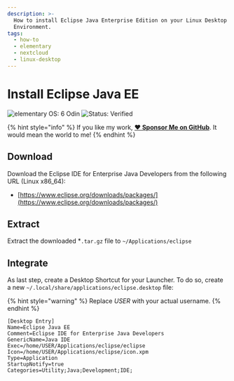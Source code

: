 ```yaml
---
description: >-
  How to install Eclipse Java Enterprise Edition on your Linux Desktop
  Environment.
tags:
  - how-to
  - elementary
  - nextcloud
  - linux-desktop
---
```


# Install Eclipse Java EE

![elementary OS: 6 Odin](https://img.shields.io/badge/elementary%C2%A0OS-6%20Odin-007aff) ![Status: Verified](https://img.shields.io/badge/status-verified-green.svg)

{% hint style="info" %}
If you like my work, [**❤️ Sponsor Me on GitHub**](https://github.com/sponsors/marbetschar). It would mean the world to me!
{% endhint %}

## Download

Download the Eclipse IDE for Enterprise Java Developers from the following URL \(Linux x86\_64\):

* [https://www.eclipse.org/downloads/packages/](https://www.eclipse.org/downloads/packages/)

## Extract

Extract the downloaded \*`.tar.gz` file to `~/Applications/eclipse`

## Integrate

As last step, create a Desktop Shortcut for your Launcher. To do so, create a new `~/.local/share/applications/eclipse.desktop` file:

{% hint style="warning" %}
Replace _USER_ with your actual username.
{% endhint %}

```text
[Desktop Entry]
Name=Eclipse Java EE
Comment=Eclipse IDE for Enterprise Java Developers
GenericName=Java IDE
Exec=/home/USER/Applications/eclipse/eclipse
Icon=/home/USER/Applications/eclipse/icon.xpm
Type=Application
StartupNotify=true
Categories=Utility;Java;Development;IDE;
```

